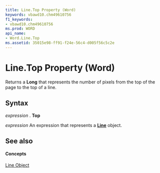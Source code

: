 ```yaml
---
title: Line.Top Property (Word)
keywords: vbawd10.chm49610756
f1_keywords:
- vbawd10.chm49610756
ms.prod: WORD
api_name:
- Word.Line.Top
ms.assetid: 35015e98-ff91-f24e-56c4-d005f56c5c2e
---
```



# Line.Top Property (Word)

Returns a  **Long** that represents the number of pixels from the top of the page to the top of a line.


## Syntax

 _expression_ . **Top**

 _expression_ An expression that represents a **[Line](line-object-word.md)** object.


## See also


#### Concepts


[Line Object](line-object-word.md)

